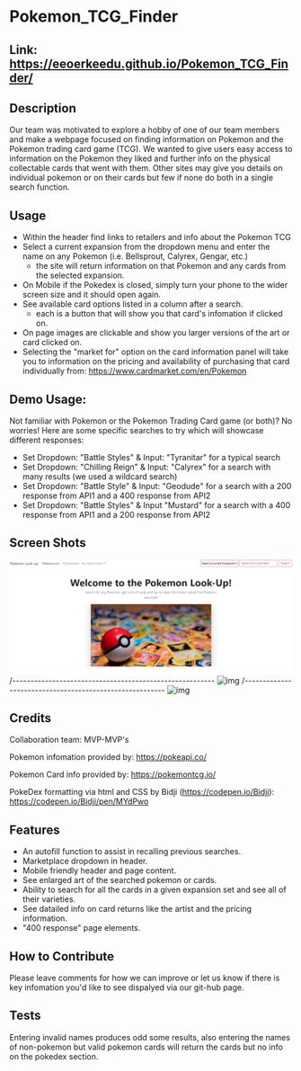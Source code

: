 # Pokemon_TCG_Finder

## Link: https://eeoerkeedu.github.io/Pokemon_TCG_Finder/

## Description

Our team was motivated to explore a hobby of one of our team members and make a webpage focused on finding information on Pokemon and the Pokemon trading card game (TCG).
We wanted to give users easy access to information on the Pokemon they liked and further info on the physical collectable cards that went with them. 
Other sites may give you details on individual pokemon or on their cards but few if none do both in a single search function.

## Usage

 - Within the header find links to retailers and info about the Pokemon TCG
 - Select a current expansion from the dropdown menu and enter the name on any Pokemon (i.e. Bellsprout, Calyrex, Gengar, 
    etc.)
    - the site will return information on that Pokemon and any cards from the selected expansion.
 - On Mobile if the Pokedex is closed, simply turn your phone to the wider screen size and it should open again.
 - See available card options listed in a column after a search.
    - each is a button that will show you that card's infomation if clicked on.
 - On page images are clickable and show you larger versions of the art or card clicked on.
 - Selecting the "market for" option on the card information panel will take you to information on the pricing and 
    availability of purchasing that card individually from: 
    https://www.cardmarket.com/en/Pokemon

## Demo Usage:
Not familiar with Pokemon or the Pokemon Trading Card game (or both)?
No worries! Here are some specific searches to try which will showcase different responses:

- Set Dropdown: "Battle Styles" & Input: "Tyranitar" for a typical search
- Set Dropdown: "Chilling Reign" & Input: "Calyrex" for a search with many results (we used a wildcard search)
- Set Dropdown: "Battle Style" & Input: "Geodude" for a search with a 200 response from API1 and a 400 response from API2
- Set Dropdown: "Battle Styles" & Input "Mustard" for a search with a 400 response from API1 and a 200 response from API2

## Screen Shots

![img](./assets/img/pageInti.png)
/--------------------------------------------------------
![img](./assets/img)
/--------------------------------------------------------
![img](./assets/img)




## Credits

Collaboration team: MVP-MVP's

Pokemon infomation provided by: https://pokeapi.co/

Pokemon Card info provided by: https://pokemontcg.io/

PokeDex formatting via html and CSS by Bidji (https://codepen.io/Bidji): https://codepen.io/Bidji/pen/MYdPwo

## Features

 - An autofill function to assist in recalling previous searches.
 - Marketplace dropdown in header.
 - Mobile friendly header and page content.
 - See enlarged art of the searched pokemon or cards.
 - Ability to search for all the cards in a given expansion set and see all of their varieties.
 - See datailed info on card returns like the artist and the pricing information.
 - "400 response" page elements.

## How to Contribute

Please leave comments for how we can improve or let us know if there is key infomation you'd like to see dispalyed via our git-hub page.

## Tests

Entering invalid names produces odd some results, also entering the names of non-pokemon but valid pokemon cards will return the cards but no info on the pokedex section.